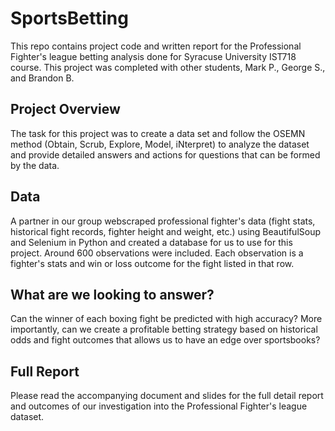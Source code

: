 # SportsBetting
This repo contains project code and written report for the Professional Fighter's league betting analysis done for Syracuse University IST718 course. This project was completed with other students, Mark P., George S., and Brandon B. 

## Project Overview
The task for this project was to create a data set and follow the OSEMN method (Obtain, Scrub, Explore, Model, iNterpret) to analyze the dataset and provide detailed answers and actions for questions that can be formed by the data. 

## Data
A partner in our group webscraped professional fighter's data (fight stats, historical fight records, fighter height and weight, etc.) using BeautifulSoup and Selenium in Python and created a database for us to use for this project. Around 600 observations were included. Each observation is a fighter's stats and win or loss outcome for the fight listed in that row. 

## What are we looking to answer?
Can the winner of each boxing fight be predicted with high accuracy? More importantly, can we create a profitable betting strategy based on historical odds and fight outcomes that allows us to have an edge over sportsbooks?

## Full Report
Please read the accompanying document and slides for the full detail report and outcomes of our investigation into the Professional Fighter's league dataset. 
